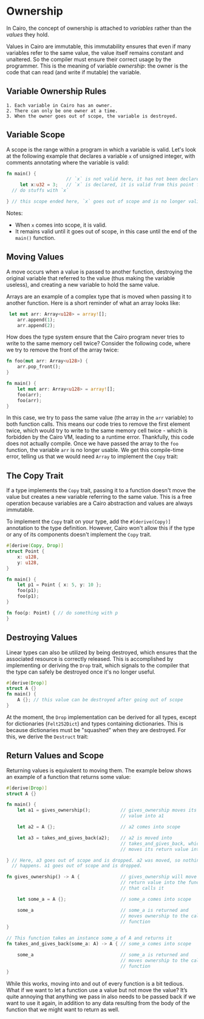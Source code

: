 # Ownership

In Cairo, the concept of ownership is attached to _variables_ rather than the _values_ they hold.

Values in Cairo are immutable, this immutability ensures that even if many variables refer to the same value, the value itself remains constant and unaltered. So the compiler must ensure their correct usage by the programmer. This is the meaning of variable _ownership_: the owner is the code that can read (and write if mutable) the variable.

## Variable Ownership Rules

```
1. Each variable in Cairo has an owner.
2. There can only be one owner at a time.
3. When the owner goes out of scope, the variable is destroyed.
```

## Variable Scope

A scope is the range within a program in which a variable is valid. Let's look at the following example that declares a variable `x` of unsigned integer, with comments annotating where the variable is valid:

```rust
fn main() {
                      // `x` is not valid here, it has not been declared yet
     let x:u32 = 3;   // `x` is declared, it is valid from this point forward
  // do stuffs with `x`

} // this scope ended here, `x` goes out of scope and is no longer valid

```

Notes:

- When `x` comes into scope, it is valid.
- It remains valid until it goes out of scope, in this case until the end of the `main()` function.

## Moving Values

A move occurs when a value is passed to another function, destroying the original variable that referred to the value (thus making the variable useless), and creating a new variable to hold the same value.

Arrays are an example of a complex type that is moved when passing it to another function. Here is a short reminder of what an array looks like:

```rust
 let mut arr: Array<u128> = array![];
    arr.append(1);
    arr.append(2);
```

How does the type system ensure that the Cairo program never tries to write to the same memory cell twice? Consider the following code, where we try to remove the front of the array twice:

```rust
fn foo(mut arr: Array<u128>) {
    arr.pop_front();
}

fn main() {
    let mut arr: Array<u128> = array![];
    foo(arr);
    foo(arr);
}
```

In this case, we try to pass the same value (the array in the `arr` variable) to both function calls. This means our code tries to remove the first element twice, which would try to write to the same memory cell twice - which is forbidden by the Cairo VM, leading to a runtime error. Thankfully, this code does not actually compile. Once we have passed the array to the `foo` function, the variable `arr` is no longer usable. We get this compile-time error, telling us that we would need `Array` to implement the `Copy` trait:

## The Copy Trait

If a type implements the `Copy` trait, passing it to a function doesn't move the value but creates a new variable referring to the same value. This is a free operation because variables are a Cairo abstraction and values are always immutable.

To implement the `Copy` trait on your type, add the `#[derive(Copy)]` annotation to the type definition. However, Cairo won't allow this if the type or any of its components doesn't implement the `Copy` trait.

```rust
#[derive(Copy, Drop)]
struct Point {
    x: u128,
    y: u128,
}

fn main() {
    let p1 = Point { x: 5, y: 10 };
    foo(p1);
    foo(p1);
}

fn foo(p: Point) { // do something with p
}
```

## Destroying Values

Linear types can also be utilized by being destroyed, which ensures that the associated resource is correctly released. This is accomplished by implementing or deriving the `Drop` trait, which signals to the compiler that the type can safely be destroyed once it's no longer useful.

```rust
#[derive(Drop)]
struct A {}
fn main() {
    A {}; // this value can be destroyed after going out of scope
}
```

At the moment, the `Drop` implementation can be derived for all types, except for dictionaries (`Felt252Dict`) and types containing dictionaries. This is because dictionaries must be "squashed" when they are destroyed. For this, we derive the `Destruct` trait:

## Return Values and Scope

Returning values is equivalent to moving them. The example below shows an example of a function that returns some value:

```rust
#[derive(Drop)]
struct A {}

fn main() {
    let a1 = gives_ownership();           // gives_ownership moves its return
                                          // value into a1

    let a2 = A {};                        // a2 comes into scope

    let a3 = takes_and_gives_back(a2);    // a2 is moved into
                                          // takes_and_gives_back, which also
                                          // moves its return value into a3

} // Here, a3 goes out of scope and is dropped. a2 was moved, so nothing
  // happens. a1 goes out of scope and is dropped.

fn gives_ownership() -> A {               // gives_ownership will move its
                                          // return value into the function
                                          // that calls it

    let some_a = A {};                    // some_a comes into scope

    some_a                                // some_a is returned and
                                          // moves ownership to the calling
                                          // function
}

// This function takes an instance some_a of A and returns it
fn takes_and_gives_back(some_a: A) -> A { // some_a comes into scope

    some_a                                // some_a is returned and
                                          // moves ownership to the calling
                                          // function
}
```

While this works, moving into and out of every function is a bit tedious. What if we want to let a function use a value but not move the value? It’s quite annoying that anything we pass in also needs to be passed back if we want to use it again, in addition to any data resulting from the body of the function that we might want to return as well.
